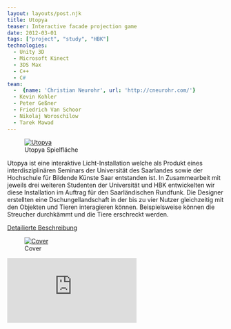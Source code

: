 ```yaml
---
layout: layouts/post.njk
title: Utopya
teaser: Interactive facade projection game
date: 2012-03-01
tags: ["project", "study", "HBK"]
technologies:
  - Unity 3D
  - Microsoft Kinect
  - 3DS Max
  - C++
  - C#
team:
  -  {name: 'Christian Neurohr', url: 'http://cneurohr.com/'}
  - Kevin Kohler
  - Peter Geßner
  - Friedrich Van Schoor
  - Nikolaj Woroschilow
  - Tarek Mawad
---
```


<figure>
      <a href="{{'/assets/projects/utopya/Utopya.png' | url}}" target="_blank">
          <img src="{{'/assets/projects/utopya/Utopya.png' | url}}" alt="Utopya"/>
      </a>
      <figcaption>Utopya Spielfläche</figcaption>
</figure>

<p>Utopya ist eine interaktive Licht-Installation welche als Produkt eines interdisziplinären Seminars der Universität des Saarlandes sowie der Hochschule für Bildende Künste Saar entstanden ist. In Zusammearbeit mit jeweils drei weiteren Studenten der Universität und HBK entwickelten wir diese Installation im Auftrag für den Saarländischen Rundfunk. Die Designer erstellten eine Dschungellandschaft in der bis zu vier Nutzer gleichzeitig mit den Objekten und Tieren interagieren können. Beispielsweise können die Streucher durchkämmt und die Tiere erschreckt werden.</p> 
<p>

<a href="{{'/assets/projects/utopya/Dokumentation.pdf' | url}}" target="_blank">Detailierte Beschreibung</a>

<figure>
      <a href="{{'/assets/projects/utopya/utopya_cover.png' | url}}" target="_blank">
          <img src="{{'/assets/projects/utopya/utopya_cover.png' | url}}" alt="Cover" />
      </a>
      <figcaption>Cover</figcaption>
</figure>

<iframe src="https://www.youtube.com/embed/ama_H-hB7Xs" title="video" frameborder="0" allowfullscreen></iframe